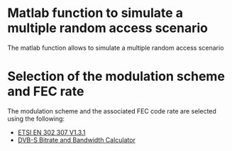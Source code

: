 # Matlab function to simulate a multiple random access scenario
The matlab function allows to simulate a multiple random access scenario

# Selection of the modulation scheme and FEC rate
The modulation scheme and the associated FEC code rate are selected using the following:
* [ETSI EN 302 307 V1.3.1](http://www.etsi.org/deliver/etsi_en/302300_302399/302307/01.03.01_20/en_302307v010301a.pdf)
* [DVB-S Bitrate and Bandwidth Calculator](http://www.satbroadcasts.com/DVB-S_Bitrate_and_Bandwidth_Calculator.html)
